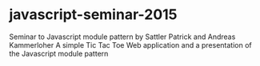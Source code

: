 # javascript-seminar-2015
Seminar to Javascript module pattern by Sattler Patrick and Andreas Kammerloher
A simple Tic Tac Toe Web application and a presentation of the Javascript module pattern
